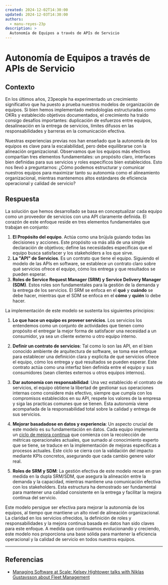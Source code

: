 ```yaml
---
created: 2024-12-02T14:30:00
updated: 2024-12-03T14:30:00
authors:
  - manu-reyes-23p
description: >
  Autonomía de Equipos a través de APIs de Servicio
---
```


# Autonomía de Equipos a través de APIs de Servicio

## Contexto

En los últimos años, 23people ha experimentado un crecimiento significativo que ha puesto a prueba nuestros modelos de organización de equipos. Si bien hemos implementado metodologías estructuradas como OKRs y establecido objetivos documentados, el crecimiento ha traído consigo desafíos importantes: duplicación de esfuerzos entre equipos, desalineación en la entrega de servicios, límites difusos en las responsabilidades y barreras en la comunicación efectiva.

Nuestras experiencias previas nos han enseñado que la autonomía de los equipos es clave para la escalabilidad, pero debe equilibrarse con la alineación organizacional. Observamos que los equipos más efectivos compartían tres elementos fundamentales: un propósito claro, interfaces bien definidas para sus servicios y roles específicos bien establecidos. Esto nos llevó a preguntarnos: ¿Cómo podemos estructurar y comunicar nuestros equipos para maximizar tanto su autonomía como el alineamiento organizacional, mientras mantenemos altos estándares de eficiencia operacional y calidad de servicio?

## Respuesta

La solución que hemos desarrollado se basa en conceptualizar cada equipo como un proveedor de servicios con una API claramente definida. El corazón de este enfoque reside en tres elementos fundamentales que trabajan en conjunto:

1. **El Propósito del equipo**. Actúa como una brújula guiando todas las decisiones y acciones. Este propósito va más allá de una simple declaración de objetivos; define las necesidades específicas que el equipo busca satisfacer y los stakeholders a los que sirve.
2. **La "API" de Servicios**. Es un contrato que tiene el equipo. Siguiendo el modelo de las APIs en software, se establece un contrato claro sobre qué servicios ofrece el equipo, cómo los entrega y que resultados se pueden esperar.
3. **Roles de Service Request Manager (SRM) y Service Delivery Manager (SDM)**. Estos roles son fundamentales para la gestión de la demanda y la entrega de los servicios. El SRM se enfoca en el **qué** y **cuándo** se debe hacer, mientras que el SDM se enfoca en el **cómo** y **quién** lo debe hacer.

La implementación de este modelo se sustenta los siguientes principios:

1. **Lo que hace un equipo es proveer servicios**. Los servicios los entendemos como un conjunto de actividades que tienen como propósito el entregar la mejor forma de satisfacer una necesidad a un consumidor, ya sea un cliente externo u otro equipo interno.

2. **Definir un contrato de servicios**: Tal como lo son las API, en el bien conocido ambiente de arquitectura de software, se toma ese enfoque para establecer una definición clara y explicita de qué servicios ofrece el equipo, cómo los entrega y qué resultados se pueden esperar. Este contrato actúa como una interfaz bien definida entre el equipo y sus consumidores (sean clientes externos u otros equipos internos).

3. **Dar autonomía con responsabilidad**: Una vez establecido el contrato de servicios, el equipo obtiene la libertad de gestionar sus operaciones internas como considere más efectivo, siempre que cumpla con los compromisos establecidos en su API, respete los valores de la empresa y siga las practicas comunes que se tienen. Esta autonomía viene acompañada de la responsabilidad total sobre la calidad y entrega de sus servicios.

4. **Mejorar basadadose en datos y experiencia**: Un aspecto crucial de este modelo es su fundamentación en datos. Cada equipo implementa un [ciclo de mejora continua](../insights/evolucion-digital-empresarial.md) que comienza con la recolección de métricas operacionales actuales, que sumado al conocimiento experto que se tiene, se traduce en la implementación de mejoras específicas a procesos actuales. Este ciclo se cierra con la validación del impacto mediante KPIs concretos, asegurando que cada cambio genere valor real.

5. **Roles de SRM y SDM**: La gestión efectiva de este modelo recae en gran medida en la dupla SRM/SDM, que asegura la alineación entre la demanda y la capacidad, mientras mantiene una comunicación efectiva con los stakeholders. Esta estructura ha demostrado ser fundamental para mantener una calidad consistente en la entrega y facilitar la mejora continua del servicio.

Este modelo persigue ser efectiva para mejorar la autonomía de los equipos, al tiempo que mantiene un alto nivel de alineación organizacional. La claridad en los servicios ofrecidos, la definición de roles y responsabilidades y la mejora continua basada en datos han sido claves para este enfoque. A medida que continuamos evolucionando y creciendo, este modelo nos proporciona una base sólida para mantener la eficiencia operacional y la calidad de servicio en todos nuestros equipos.

---

## Referencias

- [Managing Software at Scale: Kelsey Hightower talks with Niklas Gustavsson about Fleet Management](https://www.youtube.com/watch?v=o4NvTvLE4rE&list=PLdnROWg7FtXfv_CLIo0MZeJjFqr-yqL4-)
